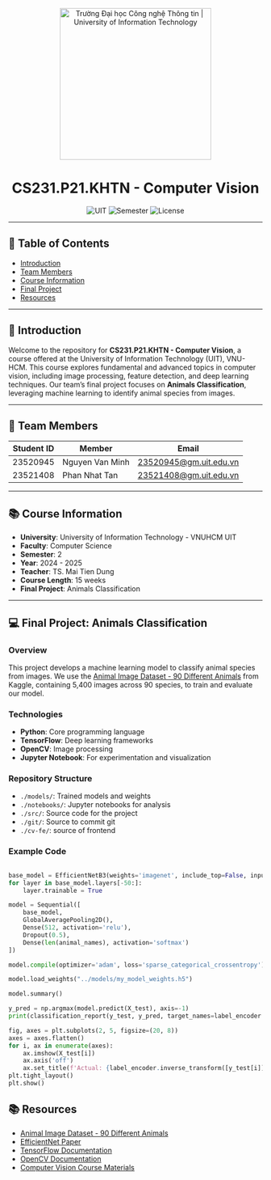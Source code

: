 <p align="center">
  <a href="https://www.uit.edu.vn/" title="Trường Đại học Công nghệ Thông tin" style="border: none;">
    <img src="https://i.imgur.com/WmMnSRt.png" alt="Trường Đại học Công nghệ Thông tin | University of Information Technology" width="300">
  </a>
</p>

<h1 align="center">CS231.P21.KHTN - Computer Vision</h1>

<p align="center">
  <img src="https://img.shields.io/badge/University-UIT-blueviolet" alt="UIT">
  <img src="https://img.shields.io/badge/Semester-2%202024--2025-green" alt="Semester">
  <img src="https://img.shields.io/badge/License-MIT-yellow" alt="License">
</p>

---

## 📖 Table of Contents
- [Introduction](#-introduction)
- [Team Members](#-team-members)
- [Course Information](#-course-information)
- [Final Project](#-final-project-animals-classification)
- [Resources](#-resources)

---

## 🌟 Introduction
Welcome to the repository for **CS231.P21.KHTN - Computer Vision**, a course offered at the University of Information Technology (UIT), VNU-HCM. This course explores fundamental and advanced topics in computer vision, including image processing, feature detection, and deep learning techniques. Our team’s final project focuses on **Animals Classification**, leveraging machine learning to identify animal species from images.

---

## 👥 Team Members
| **Student ID** | **Member**          | **Email**                    |
|----------------|---------------------|------------------------------|
| 23520945       | Nguyen Van Minh     | 23520945@gm.uit.edu.vn       |
| 23521408       | Phan Nhat Tan       | 23521408@gm.uit.edu.vn       |

---

## 📚 Course Information
- **University**: University of Information Technology - VNUHCM UIT
- **Faculty**: Computer Science
- **Semester**: 2
- **Year**: 2024 - 2025
- **Teacher**: TS. Mai Tien Dung
- **Course Length**: 15 weeks
- **Final Project**: Animals Classification

---

## 💻 Final Project: Animals Classification
### Overview
This project develops a machine learning model to classify animal species from images. We use the [Animal Image Dataset - 90 Different Animals](https://www.kaggle.com/datasets/iamsouravbanerjee/animal-image-dataset-90-different-animals/data) from Kaggle, containing 5,400 images across 90 species, to train and evaluate our model.
### Technologies
- **Python**: Core programming language
- **TensorFlow**: Deep learning frameworks
- **OpenCV**: Image processing
- **Jupyter Notebook**: For experimentation and visualization

### Repository Structure
- `./models/`: Trained models and weights
- `./notebooks/`: Jupyter notebooks for analysis
- `./src/`: Source code for the project
- `./git/`: Source to commit git
- `./cv-fe/`: source of frontend 
### Example Code
```python

base_model = EfficientNetB3(weights='imagenet', include_top=False, input_shape=(224, 224, 3))
for layer in base_model.layers[-50:]:
    layer.trainable = True

model = Sequential([
    base_model,
    GlobalAveragePooling2D(),
    Dense(512, activation='relu'),
    Dropout(0.5),
    Dense(len(animal_names), activation='softmax')
])

model.compile(optimizer='adam', loss='sparse_categorical_crossentropy')

model.load_weights("../models/my_model_weights.h5")

model.summary()

y_pred = np.argmax(model.predict(X_test), axis=-1)
print(classification_report(y_test, y_pred, target_names=label_encoder.classes_))

fig, axes = plt.subplots(2, 5, figsize=(20, 8))
axes = axes.flatten()
for i, ax in enumerate(axes):
    ax.imshow(X_test[i])
    ax.axis('off')
    ax.set_title(f'Actual: {label_encoder.inverse_transform([y_test[i]])[0]}\nPredicted: {label_encoder.inverse_transform([y_pred[i]])[0]}')
plt.tight_layout()
plt.show()

```

## 📚 Resources
- [Animal Image Dataset - 90 Different Animals](https://www.kaggle.com/datasets/iamsouravbanerjee/animal-image-dataset-90-different-animals/data)
- [EfficientNet Paper](https://arxiv.org/abs/1905.11946)
- [TensorFlow Documentation](https://www.tensorflow.org/api_docs)
- [OpenCV Documentation](https://docs.opencv.org/)
- [Computer Vision Course Materials](https://site.uit.edu.vn)
